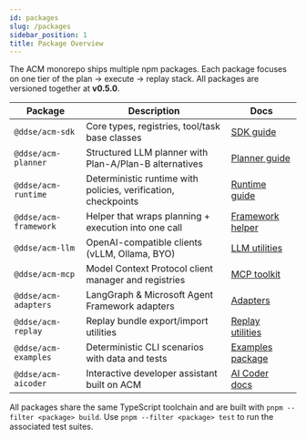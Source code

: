 ```yaml
---
id: packages
slug: /packages
sidebar_position: 1
title: Package Overview
---
```


The ACM monorepo ships multiple npm packages. Each package focuses on one tier of the plan → execute → replay stack. All packages are versioned together at **v0.5.0**.

| Package | Description | Docs |
| ------- | ----------- | ---- |
| `@ddse/acm-sdk` | Core types, registries, tool/task base classes | [SDK guide](./sdk.md) |
| `@ddse/acm-planner` | Structured LLM planner with Plan-A/Plan-B alternatives | [Planner guide](./planner.md) |
| `@ddse/acm-runtime` | Deterministic runtime with policies, verification, checkpoints | [Runtime guide](./runtime.md) |
| `@ddse/acm-framework` | Helper that wraps planning + execution into one call | [Framework helper](./framework.md) |
| `@ddse/acm-llm` | OpenAI-compatible clients (vLLM, Ollama, BYO) | [LLM utilities](./llm.md) |
| `@ddse/acm-mcp` | Model Context Protocol client manager and registries | [MCP toolkit](./mcp.md) |
| `@ddse/acm-adapters` | LangGraph & Microsoft Agent Framework adapters | [Adapters](./adapters.md) |
| `@ddse/acm-replay` | Replay bundle export/import utilities | [Replay utilities](./replay.md) |
| `@ddse/acm-examples` | Deterministic CLI scenarios with data and tests | [Examples package](./examples.md) |
| `@ddse/acm-aicoder` | Interactive developer assistant built on ACM | [AI Coder docs](../ai-coder/overview.md) |

All packages share the same TypeScript toolchain and are built with `pnpm --filter <package> build`. Use `pnpm --filter <package> test` to run the associated test suites.
